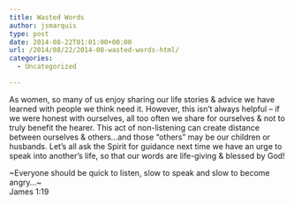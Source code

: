 ```yaml
---
title: Wasted Words
author: jsmarquis
type: post
date: 2014-08-22T01:01:00+00:00
url: /2014/08/22/2014-08-wasted-words-html/
categories:
  - Uncategorized

---
```

As women, so many of us enjoy sharing our life stories & advice we have learned with people we think need it. However, this isn&#8217;t always helpful &#8211; if we were honest with ourselves, all too often we share for ourselves & not to truly benefit the hearer. This act of non-listening can create distance between ourselves & others&#8230;and those &#8220;others&#8221; may be our children or husbands. Let&#8217;s all ask the Spirit for guidance next time we have an urge to speak into another&#8217;s life, so that our words are life-giving & blessed by God!

~Everyone should be quick to listen, slow to speak and slow to become angry&#8230;~  
James 1:19
